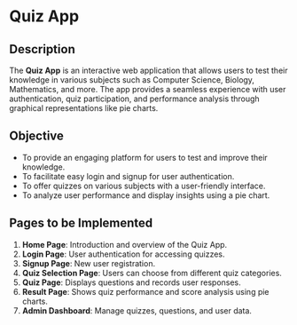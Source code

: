 # Quiz App

## Description
The **Quiz App** is an interactive web application that allows users to test their knowledge in various subjects such as Computer Science, Biology, Mathematics, and more. The app provides a seamless experience with user authentication, quiz participation, and performance analysis through graphical representations like pie charts.

## Objective
- To provide an engaging platform for users to test and improve their knowledge.
- To facilitate easy login and signup for user authentication.
- To offer quizzes on various subjects with a user-friendly interface.
- To analyze user performance and display insights using a pie chart.

## Pages to be Implemented
1. **Home Page**: Introduction and overview of the Quiz App.
2. **Login Page**: User authentication for accessing quizzes.
3. **Signup Page**: New user registration.
4. **Quiz Selection Page**: Users can choose from different quiz categories.
5. **Quiz Page**: Displays questions and records user responses.
6. **Result Page**: Shows quiz performance and score analysis using pie charts.
7. **Admin Dashboard**: Manage quizzes, questions, and user data.



